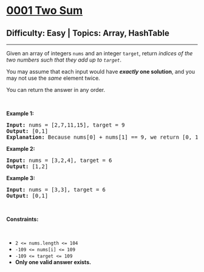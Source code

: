 # [0001 Two Sum](https://leetcode.com/problems/two-sum/description/)

## Difficulty: Easy | Topics: Array, HashTable
<hr><div><p>Given an array of integers <code>nums</code>&nbsp;and an integer <code>target</code>, return <em>indices of the two numbers such that they add up to <code>target</code></em>.</p>
<p>You may assume that each input would have <strong><em>exactly</em> one solution</strong>, and you may not use the <em>same</em> element twice.</p>
<p>You can return the answer in any order.</p>

<p>&nbsp;</p>
<p><strong class="example">Example 1:</strong></p>

<pre style="position: relative;"><strong>Input:</strong> nums = [2,7,11,15], target = 9
<strong>Output:</strong> [0,1]
<strong>Explanation:</strong> Because nums[0] + nums[1] == 9, we return [0, 1].
<div class="open_grepper_editor" title="Edit &amp; Save To Grepper"></div></pre>

<p><strong class="example">Example 2:</strong></p>

<pre style="position: relative;"><strong>Input:</strong> nums = [3,2,4], target = 6
<strong>Output:</strong> [1,2]
<div class="open_grepper_editor" title="Edit &amp; Save To Grepper"></div></pre>

<p><strong class="example">Example 3:</strong></p>

<pre style="position: relative;"><strong>Input:</strong> nums = [3,3], target = 6
<strong>Output:</strong> [0,1]
<div class="open_grepper_editor" title="Edit &amp; Save To Grepper"></div></pre>

<p>&nbsp;</p>
<p><strong>Constraints:</strong></p>
<br/>
<ul>
	<li><code>2 <= nums.length <= 104</li></code>
 <li><code>-109 <= nums[i] <= 109</li></code>
 <li><code>-109 <= target <= 109</li></code>
 <li><strong>Only one valid answer exists.</strong></li>
</ul>
